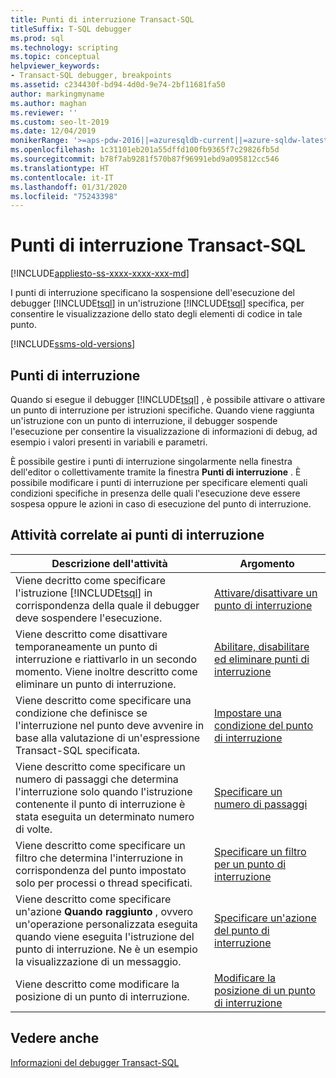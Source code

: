 ```yaml
---
title: Punti di interruzione Transact-SQL
titleSuffix: T-SQL debugger
ms.prod: sql
ms.technology: scripting
ms.topic: conceptual
helpviewer_keywords:
- Transact-SQL debugger, breakpoints
ms.assetid: c234430f-bd94-4d0d-9e74-2bf11681fa50
author: markingmyname
ms.author: maghan
ms.reviewer: ''
ms.custom: seo-lt-2019
ms.date: 12/04/2019
monikerRange: '>=aps-pdw-2016||=azuresqldb-current||=azure-sqldw-latest||>=sql-server-2016||=sqlallproducts-allversions||>=sql-server-linux-2017||=azuresqldb-mi-current'
ms.openlocfilehash: 1c31101eb201a55dffd100fb9365f7c29826fb5d
ms.sourcegitcommit: b78f7ab9281f570b87f96991ebd9a095812cc546
ms.translationtype: HT
ms.contentlocale: it-IT
ms.lasthandoff: 01/31/2020
ms.locfileid: "75243398"
---
```

# <a name="transact-sql-breakpoints"></a>Punti di interruzione Transact-SQL

[!INCLUDE[appliesto-ss-xxxx-xxxx-xxx-md](../../includes/appliesto-ss-xxxx-xxxx-xxx-md.md)]

I punti di interruzione specificano la sospensione dell'esecuzione del debugger [!INCLUDE[tsql](../../includes/tsql-md.md)] in un'istruzione [!INCLUDE[tsql](../../includes/tsql-md.md)] specifica, per consentire le visualizzazione dello stato degli elementi di codice in tale punto.

[!INCLUDE[ssms-old-versions](../../includes/ssms-old-versions.md)]

## <a name="breakpoints"></a>Punti di interruzione

Quando si esegue il debugger [!INCLUDE[tsql](../../includes/tsql-md.md)] , è possibile attivare o attivare un punto di interruzione per istruzioni specifiche. Quando viene raggiunta un'istruzione con un punto di interruzione, il debugger sospende l'esecuzione per consentire la visualizzazione di informazioni di debug, ad esempio i valori presenti in variabili e parametri.

È possibile gestire i punti di interruzione singolarmente nella finestra dell'editor o collettivamente tramite la finestra **Punti di interruzione** . È possibile modificare i punti di interruzione per specificare elementi quali condizioni specifiche in presenza delle quali l'esecuzione deve essere sospesa oppure le azioni in caso di esecuzione del punto di interruzione.

## <a name="breakpoint-tasks"></a>Attività correlate ai punti di interruzione  
  
|Descrizione dell'attività|Argomento|  
|----------------------|-----------|  
|Viene decritto come specificare l'istruzione [!INCLUDE[tsql](../../includes/tsql-md.md)] in corrispondenza della quale il debugger deve sospendere l'esecuzione.|[Attivare/disattivare un punto di interruzione](../../relational-databases/scripting/toggle-a-breakpoint.md)|  
|Viene descritto come disattivare temporaneamente un punto di interruzione e riattivarlo in un secondo momento. Viene inoltre descritto come eliminare un punto di interruzione.|[Abilitare, disabilitare ed eliminare punti di interruzione](../../relational-databases/scripting/enable-disable-and-delete-breakpoints.md)|  
|Viene descritto come specificare una condizione che definisce se l'interruzione nel punto deve avvenire in base alla valutazione di un'espressione Transact-SQL specificata.|[Impostare una condizione del punto di interruzione](../../relational-databases/scripting/specify-a-breakpoint-condition.md)|  
|Viene descritto come specificare un numero di passaggi che determina l'interruzione solo quando l'istruzione contenente il punto di interruzione è stata eseguita un determinato numero di volte.|[Specificare un numero di passaggi](../../relational-databases/scripting/specify-a-hit-count.md)|  
|Viene descritto come specificare un filtro che determina l'interruzione in corrispondenza del punto impostato solo per processi o thread specificati.|[Specificare un filtro per un punto di interruzione](../../relational-databases/scripting/specify-a-breakpoint-filter.md)|  
|Viene descritto come specificare un'azione **Quando raggiunto** , ovvero un'operazione personalizzata eseguita quando viene eseguita l'istruzione del punto di interruzione. Ne è un esempio la visualizzazione di un messaggio.|[Specificare un'azione del punto di interruzione](../../relational-databases/scripting/specify-a-breakpoint-action.md)|  
|Viene descritto come modificare la posizione di un punto di interruzione.|[Modificare la posizione di un punto di interruzione](../../relational-databases/scripting/edit-a-breakpoint-location.md)|  
  
## <a name="see-also"></a>Vedere anche  
 [Informazioni del debugger Transact-SQL](../../relational-databases/scripting/transact-sql-debugger-information.md)  
  
  
